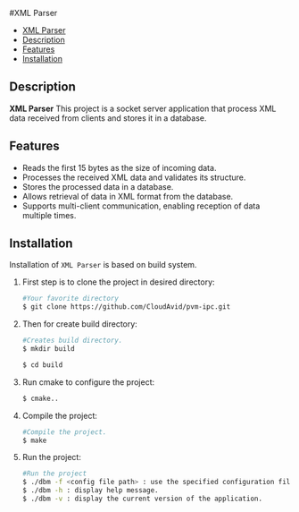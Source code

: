 #XML Parser

- [XML Parser](#XML_Parser)
- [Description](#Description)
- [Features](#Features)
- [Installation](#installation)


## Description

**XML Parser** This project is a socket server application that process XML data received from clients and stores it in a database.

## Features
- Reads the first 15 bytes as the size of incoming data.
- Processes the received XML data and validates its structure.
- Stores the processed data in a database.
- Allows retrieval of data in XML format from the database.
- Supports multi-client communication, enabling reception of data multiple times.

## Installation

Installation of `XML Parser` is based on build system.

1. First step is to clone the project in desired directory:

	```bash
	#Your favorite directory
	$ git clone https://github.com/CloudAvid/pvm-ipc.git
	```

2. Then for create build directory:

	```bash
	#Creates build directory.
	$ mkdir build

	$ cd build
	```

3. Run cmake to configure the project:

	```bash
	$ cmake..
	```

4. Compile the project:

	```bash
	#Compile the project.
	$ make
	```
5. Run the project:

	```bash
	#Run the project
	$ ./dbm -f <config file path> : use the specified configuration file.
	$ ./dbm -h : display help message.
	$ ./dbm -v : display the current version of the application.
	```
